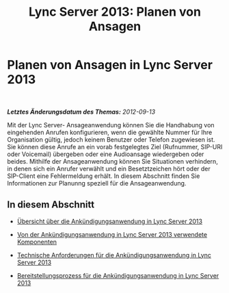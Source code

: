 ﻿---
title: 'Lync Server 2013: Planen von Ansagen'
TOCTitle: Planen von Ansagen
ms:assetid: eb9f5420-0222-4fe0-81a7-9d249e56cd84
ms:mtpsurl: https://technet.microsoft.com/de-de/library/Gg399062(v=OCS.15)
ms:contentKeyID: 49295798
ms.date: 05/19/2016
mtps_version: v=OCS.15
ms.translationtype: HT
---

# Planen von Ansagen in Lync Server 2013

 

_**Letztes Änderungsdatum des Themas:** 2012-09-13_

Mit der Lync Server- Ansageanwendung können Sie die Handhabung von eingehenden Anrufen konfigurieren, wenn die gewählte Nummer für Ihre Organisation gültig, jedoch keinem Benutzer oder Telefon zugewiesen ist. Sie können diese Anrufe an ein vorab festgelegtes Ziel (Rufnummer, SIP-URI oder Voicemail) übergeben oder eine Audioansage wiedergeben oder beides. Mithilfe der Ansageanwendung können Sie Situationen verhindern, in denen sich ein Anrufer verwählt und ein Besetztzeichen hört oder der SIP-Client eine Fehlermeldung erhält. In diesem Abschnitt finden Sie Informationen zur Planunng speziell für die Ansageanwendung.

## In diesem Abschnitt

  - [Übersicht über die Ankündigungsanwendung in Lync Server 2013](lync-server-2013-overview-of-the-announcement-application.md)

  - [Von der Ankündigungsanwendung in Lync Server 2013 verwendete Komponenten](lync-server-2013-components-used-by-the-announcement-application.md)

  - [Technische Anforderungen für die Ankündigungsanwendung in Lync Server 2013](lync-server-2013-technical-requirements-for-the-announcement-application.md)

  - [Bereitstellungsprozess für die Ankündigungsanwendung in Lync Server 2013](lync-server-2013-deployment-process-for-the-announcement-application.md)

